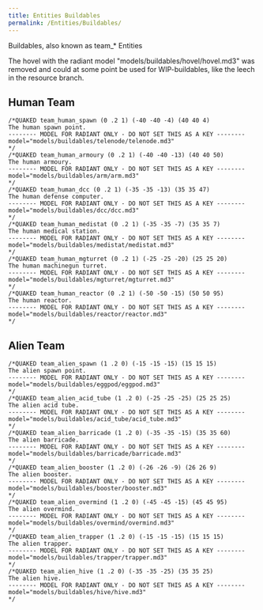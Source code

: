 ```yaml
---
title: Entities Buildables
permalink: /Entities/Buildables/
---
```


Buildables, also known as team_\* Entities

The hovel with the radiant model "models/buildables/hovel/hovel.md3" was
removed and could at some point be used for WIP-buildables, like the
leech in the resource branch.

## Human Team

    /*QUAKED team_human_spawn (0 .2 1) (-40 -40 -4) (40 40 4)
    The human spawn point.
    -------- MODEL FOR RADIANT ONLY - DO NOT SET THIS AS A KEY --------
    model="models/buildables/telenode/telenode.md3"
    */
    /*QUAKED team_human_armoury (0 .2 1) (-40 -40 -13) (40 40 50)
    The human armoury.
    -------- MODEL FOR RADIANT ONLY - DO NOT SET THIS AS A KEY --------
    model="models/buildables/arm/arm.md3"
    */
    /*QUAKED team_human_dcc (0 .2 1) (-35 -35 -13) (35 35 47)
    The human defense computer.
    -------- MODEL FOR RADIANT ONLY - DO NOT SET THIS AS A KEY --------
    model="models/buildables/dcc/dcc.md3"
    */
    /*QUAKED team_human_medistat (0 .2 1) (-35 -35 -7) (35 35 7)
    The human medical station.
    -------- MODEL FOR RADIANT ONLY - DO NOT SET THIS AS A KEY --------
    model="models/buildables/medistat/medistat.md3"
    */
    /*QUAKED team_human_mgturret (0 .2 1) (-25 -25 -20) (25 25 20)
    The human machinegun turret.
    -------- MODEL FOR RADIANT ONLY - DO NOT SET THIS AS A KEY --------
    model="models/buildables/mgturret/mgturret.md3"
    */
    /*QUAKED team_human_reactor (0 .2 1) (-50 -50 -15) (50 50 95)
    The human reactor.
    -------- MODEL FOR RADIANT ONLY - DO NOT SET THIS AS A KEY --------
    model="models/buildables/reactor/reactor.md3"
    */

## Alien Team

    /*QUAKED team_alien_spawn (1 .2 0) (-15 -15 -15) (15 15 15)
    The alien spawn point.
    -------- MODEL FOR RADIANT ONLY - DO NOT SET THIS AS A KEY --------
    model="models/buildables/eggpod/eggpod.md3"
    */
    /*QUAKED team_alien_acid_tube (1 .2 0) (-25 -25 -25) (25 25 25)
    The alien acid tube.
    -------- MODEL FOR RADIANT ONLY - DO NOT SET THIS AS A KEY --------
    model="models/buildables/acid_tube/acid_tube.md3"
    */
    /*QUAKED team_alien_barricade (1 .2 0) (-35 -35 -15) (35 35 60)
    The alien barricade.
    -------- MODEL FOR RADIANT ONLY - DO NOT SET THIS AS A KEY --------
    model="models/buildables/barricade/barricade.md3"
    */
    /*QUAKED team_alien_booster (1 .2 0) (-26 -26 -9) (26 26 9)
    The alien booster.
    -------- MODEL FOR RADIANT ONLY - DO NOT SET THIS AS A KEY --------
    model="models/buildables/booster/booster.md3"
    */
    /*QUAKED team_alien_overmind (1 .2 0) (-45 -45 -15) (45 45 95)
    The alien overmind.
    -------- MODEL FOR RADIANT ONLY - DO NOT SET THIS AS A KEY --------
    model="models/buildables/overmind/overmind.md3"
    */
    /*QUAKED team_alien_trapper (1 .2 0) (-15 -15 -15) (15 15 15)
    The alien trapper.
    -------- MODEL FOR RADIANT ONLY - DO NOT SET THIS AS A KEY --------
    model="models/buildables/trapper/trapper.md3"
    */
    /*QUAKED team_alien_hive (1 .2 0) (-35 -35 -25) (35 35 25)
    The alien hive.
    -------- MODEL FOR RADIANT ONLY - DO NOT SET THIS AS A KEY --------
    model="models/buildables/hive/hive.md3"
    */